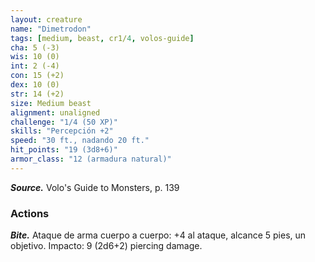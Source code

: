 ```yaml
---
layout: creature
name: "Dimetrodon"
tags: [medium, beast, cr1/4, volos-guide]
cha: 5 (-3)
wis: 10 (0)
int: 2 (-4)
con: 15 (+2)
dex: 10 (0)
str: 14 (+2)
size: Medium beast
alignment: unaligned
challenge: "1/4 (50 XP)"
skills: "Percepción +2"
speed: "30 ft., nadando 20 ft."
hit_points: "19 (3d8+6)"
armor_class: "12 (armadura natural)"
---
```


***Source.*** Volo's Guide to Monsters, p. 139

### Actions

***Bite.*** Ataque de arma cuerpo a cuerpo: +4 al ataque, alcance 5 pies, un objetivo. Impacto: 9 (2d6+2) piercing damage.